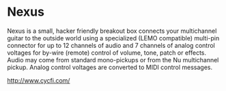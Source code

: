 # Nexus
Nexus is a small, hacker friendly breakout box connects your multichannel guitar to the outside world using a specialized (LEMO compatible) multi-pin connector for up to 12 channels of audio and 7 channels of analog control voltages for by-wire (remote) control of volume, tone, patch or effects. Audio may come from standard mono-pickups or from the Nu multichannel pickup. Analog control voltages are converted to MIDI control messages.

http://www.cycfi.com/
